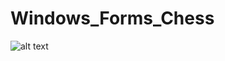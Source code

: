 #     Windows_Forms_Chess

![alt text](https://github.com/JuliusM666/Windows_Forms_Chess/tree/main/res/presentation.gif)

